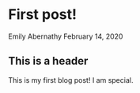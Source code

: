 First post!
================
Emily Abernathy
February 14, 2020

This is a header
----------------

This is my first blog post! I am special.
